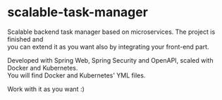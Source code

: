 # scalable-task-manager
 Scalable backend task manager based on microservices. The project is finished and<br/>
 you can extend it as you want also by integrating your front-end part.

 Developed with Spring Web, Spring Security and OpenAPI, scaled with Docker and Kubernetes.<br>
 You will find Docker and Kubernetes' YML files.

 Work with it as you want :)
